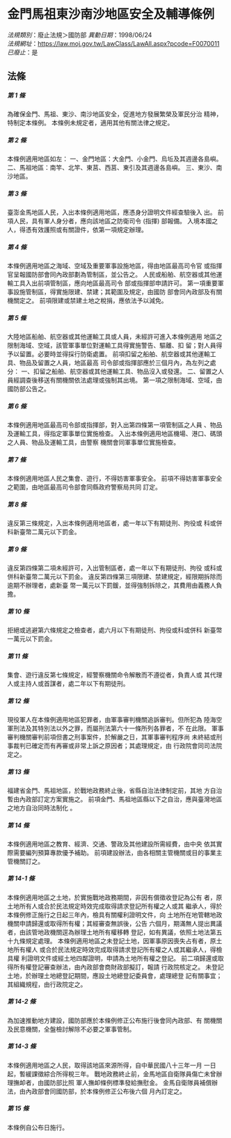 # 金門馬祖東沙南沙地區安全及輔導條例

*法規類別*：廢止法規＞國防部
*異動日期*：1998/06/24  
*法規網址*：https://law.moj.gov.tw/LawClass/LawAll.aspx?pcode=F0070011
*已廢止*：是


## 法條
##### 第 1 條
為確保金門、馬祖、東沙、南沙地區安全，促進地方發展繁榮及軍民分治
精神，特制定本條例。
本條例未規定者，適用其他有關法律之規定。

##### 第 2 條
本條例適用地區如左：
一、金門地區：大金門、小金門、烏坵及其週邊各島嶼。
二、馬祖地區：南竿、北竿、東莒、西莒、東引及其週邊各島嶼。
三、東沙、南沙地區。


##### 第 3 條
臺澎金馬地區人民，入出本條例適用地區，應憑身分證明文件經查驗後入
出。
前項人民，具有軍人身分者，應向該地區之防衛司令 (指揮) 部報備。
入境本國之人，得憑有效護照或有關證件，依第一項規定辦理。

##### 第 4 條
本條例適用地區之海域、空域及重要軍事設施地區，得由地區最高司令官
或指揮官呈報國防部會同內政部劃為管制區，並公告之。
人民或船舶、航空器或其他運輸工具入出前項管制區，應向地區最高司令
部或指揮部申請許可。
第一項重要軍事設施管制區，得實施限建、禁建；其範圍及規定，由國防
部會同內政部及有關機關定之。
前項限建或禁建土地之稅捐，應依法予以減免。

##### 第 5 條
大陸地區船舶、航空器或其他運輸工具或人員，未經許可進入本條例適用
地區之限制海域、空域，該管軍事單位對運輸工具得實施警告、驅離、扣
留；對人員得予以留置。必要時並得採行防衛處置。
前項扣留之船舶、航空器或其他運輸工具、物品及留置之人員，地區最高
司令部或指揮部應於三個月內，為左列之處分：
一、扣留之船舶、航空器或其他運輸工具、物品沒入或發還。
二、留置之人員經調查後移送有關機關依法處理或強制其出境。
第一項之限制海域、空域，由國防部公告之。


##### 第 6 條
本條例適用地區最高司令部或指揮部，對入出第四條第一項管制區之人員
、物品及運輸工具，得指定軍事單位實施檢查。
入出本條例適用地區機場、港口、碼頭之人員、物品及運輸工具，由警察
機關會同軍事單位實施檢查。

##### 第 7 條
本條例適用地區人民之集會、遊行，不得妨害軍事安全。
前項不得妨害軍事安全之範圍，由地區最高司令部會同縣政府警察局共同
訂定。

##### 第 8 條
違反第三條規定，入出本條例適用地區者，處一年以下有期徒刑、拘役或
科或併科新臺幣二萬元以下罰金。

##### 第 9 條
違反第四條第二項未經許可，入出管制區者，處一年以下有期徒刑、拘役
或科或併科新臺幣二萬元以下罰金。
違反第四條第三項限建、禁建規定，經限期拆除而逾期不辦理者，處新臺
幣一萬元以下罰鍰，並得強制拆除之，其費用由義務人負擔。

##### 第 10 條
拒絕或逃避第六條規定之檢查者，處六月以下有期徒刑、拘役或科或併科
新臺幣一萬元以下罰金。

##### 第 11 條
集會、遊行違反第七條規定，經警察機關命令解散而不遵從者，負責人或
其代理人或主持人或首謀者，處二年以下有期徒刑。

##### 第 12 條
現役軍人在本條例適用地區犯罪者，由軍事審判機關追訴審判。但所犯為
陸海空軍刑法及其特別法以外之罪，而屬刑法第六十一條所列各罪者，不
在此限。
軍事審判機關審判前項但書之刑事案件，於解嚴之日，其軍事審判程序尚
未終結或刑事裁判已確定而有再審或非常上訴之原因者；其處理規定，由
行政院會同司法院定之。

##### 第 13 條
福建省金門、馬祖地區，於戰地政務終止後，省縣自治法律制定前，其地
方自治暫由內政部訂定方案實施之。
前項金門、馬祖地區縣以下之自治，應與臺灣地區之地方自治同時法制化
。

##### 第 14 條
本條例適用地區之教育、經濟、交通、警政及其他建設所需經費，由中央
依其實際需要編列預算專款優予補助。
前項建設辦法，由各相關主管機關或目的事業主管機關訂之。

##### 第 14-1 條
本條例適用地區之土地，於實施戰地政務期間，非因有償徵收登記為公有
者，原土地所有人或合於民法規定時效完成取得請求登記所有權之人或其
繼承人，得於本條例修正施行之日起三年內，檢具有關權利證明文件，向
土地所在地管轄地政機關申請歸還或取得所有權；其經審查無誤後，公告
六個月，期滿無人提出異議者，由該管地政機關逕為辦理土地所有權移轉
登記，如有異議，依照土地法第五十九條規定處理。
本條例適用地區之未登記土地，因軍事原因喪失占有者，原土地所有權人
或合於民法規定時效完成取得請求登記所有權之人或其繼承人，得檢具權
利證明文件或經土地四鄰證明，申請為土地所有權之登記。
前二項歸還或取得所有權登記審查辦法，由內政部會商財政部擬訂，報請
行政院核定之。
未登記土地，於辦理土地總登記期間，應設土地總登記委員會，處理總登
記有關事宜；其組織規程，由行政院定之。

##### 第 14-2 條
為加速推動地方建設，國防部應於本條例修正公布施行後會同內政部、有
關機關及民意機關，全盤檢討解除不必要之軍事管制。

##### 第 14-3 條
本條例適用地區之人民，取得該地區來源所得，自中華民國八十三年一月
一日起，暫緩課徵綜合所得稅三年。
戰地政務終止前，金馬地區自衛隊員傷亡未曾辦理撫卹者，由國防部比照
軍人撫卹條例標準發給撫慰金。
金馬自衛隊員補償辦法，由內政部會同國防部，於本條例修正公布後六個
月內訂定之。

##### 第 15 條
本條例自公布日施行。


